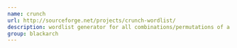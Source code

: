 ```yaml
---
name: crunch
url: http://sourceforge.net/projects/crunch-wordlist/
description: wordlist generator for all combinations/permutations of a given character set. URL : http://sourceforge.net/projects/crunch-wordlist/ Groups : blackarch blackarch-automation
group: blackarch
---
```

